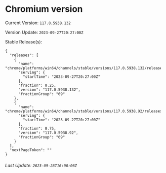# Chromium version

Current Version: `117.0.5938.132`

Version Update: `2023-09-27T20:27:00Z`

Stable Release(s):
```
{
  "releases": [
    {
      "name": "chrome/platforms/win64/channels/stable/versions/117.0.5938.132/releases/1695846420",
      "serving": {
        "startTime": "2023-09-27T20:27:00Z"
      },
      "fraction": 0.25,
      "version": "117.0.5938.132",
      "fractionGroup": "69"
    },
    {
      "name": "chrome/platforms/win64/channels/stable/versions/117.0.5938.92/releases/1695846420",
      "serving": {
        "startTime": "2023-09-27T20:27:00Z"
      },
      "fraction": 0.75,
      "version": "117.0.5938.92",
      "fractionGroup": "69"
    }
  ],
  "nextPageToken": ""
}
```

###### Last Update: `2023-09-28T16:00:06Z`
        